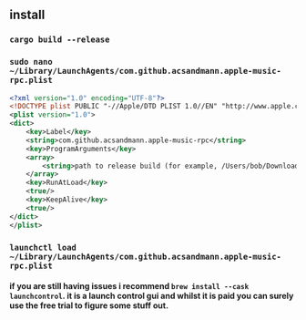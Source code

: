 ## install

### `cargo build --release`

### `sudo nano  ~/Library/LaunchAgents/com.github.acsandmann.apple-music-rpc.plist`

```xml
<?xml version="1.0" encoding="UTF-8"?>
<!DOCTYPE plist PUBLIC "-//Apple/DTD PLIST 1.0//EN" "http://www.apple.com/DTDs/PropertyList-1.0.dtd">
<plist version="1.0">
<dict>
    <key>Label</key>
    <string>com.github.acsandmann.apple-music-rpc</string>
    <key>ProgramArguments</key>
    <array>
        <string>path to release build (for example, /Users/bob/Downloads/apple-music-rpc/target/release/apple-music-rpc</string>
    </array>
    <key>RunAtLoad</key>
    <true/>
    <key>KeepAlive</key>
    <true/>
</dict>
</plist>
```

### `launchctl load ~/Library/LaunchAgents/com.github.acsandmann.apple-music-rpc.plist`

#### if you are still having issues i recommend `brew install --cask launchcontrol`. it is a launch control gui and whilst it is paid you can surely use the free trial to figure some stuff out.